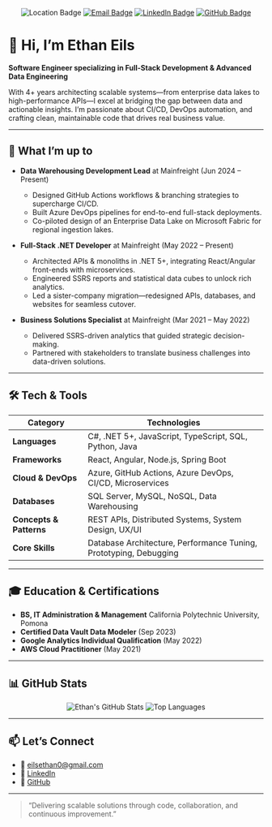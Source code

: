 <p align="center">
  <img src="https://img.shields.io/badge/Los%20Angeles-CA-blue?logo=location-dot&logoColor=white" alt="Location Badge" />  
  <a href="mailto:eilsethan0@gmail.com"><img src="https://img.shields.io/badge/Email-eilsethan0%40gmail.com-green?logo=gmail&logoColor=white" alt="Email Badge" /></a>  
  <a href="https://www.linkedin.com/in/ethan-eils/"><img src="https://img.shields.io/badge/LinkedIn-Ethan%20Eils-blue?logo=linkedin&logoColor=white" alt="LinkedIn Badge" /></a>  
  <a href="https://github.com/EthanEils"><img src="https://img.shields.io/badge/GitHub-%40EthanEils-black?logo=github&logoColor=white" alt="GitHub Badge" /></a>  
</p>

# 👋 Hi, I’m Ethan Eils

**Software Engineer specializing in Full-Stack Development & Advanced Data Engineering**

With 4+ years architecting scalable systems—from enterprise data lakes to high-performance APIs—I excel at bridging the gap between data and actionable insights. I’m passionate about CI/CD, DevOps automation, and crafting clean, maintainable code that drives real business value.

---

## 🚀 What I’m up to

* **Data Warehousing Development Lead** at Mainfreight (Jun 2024 – Present)

  * Designed GitHub Actions workflows & branching strategies to supercharge CI/CD.
  * Built Azure DevOps pipelines for end-to-end full-stack deployments.
  * Co-piloted design of an Enterprise Data Lake on Microsoft Fabric for regional ingestion lakes.

* **Full-Stack .NET Developer** at Mainfreight (May 2022 – Present)

  * Architected APIs & monoliths in .NET 5+, integrating React/Angular front-ends with microservices.
  * Engineered SSRS reports and statistical data cubes to unlock rich analytics.
  * Led a sister-company migration—redesigned APIs, databases, and websites for seamless cutover.

* **Business Solutions Specialist** at Mainfreight (Mar 2021 – May 2022)

  * Delivered SSRS-driven analytics that guided strategic decision-making.
  * Partnered with stakeholders to translate business challenges into data-driven solutions.

---

## 🛠️ Tech & Tools

| Category                | Technologies                                                      |
| ----------------------- | ----------------------------------------------------------------- |
| **Languages**           | C#, .NET 5+, JavaScript, TypeScript, SQL, Python, Java            |
| **Frameworks**          | React, Angular, Node.js, Spring Boot                              |
| **Cloud & DevOps**      | Azure, GitHub Actions, Azure DevOps, CI/CD, Microservices         |
| **Databases**           | SQL Server, MySQL, NoSQL, Data Warehousing                        |
| **Concepts & Patterns** | REST APIs, Distributed Systems, System Design, UX/UI              |
| **Core Skills**         | Database Architecture, Performance Tuning, Prototyping, Debugging |

---

## 🎓 Education & Certifications

* **BS, IT Administration & Management**
  California Polytechnic University, Pomona
* **Certified Data Vault Data Modeler** (Sep 2023)
* **Google Analytics Individual Qualification** (May 2022)
* **AWS Cloud Practitioner** (May 2021)

---

## 📊 GitHub Stats

<p align="center">
  <picture>
    <source
      srcset="https://github-readme-stats-ochre-six-p366nicdtv.vercel.app/api?username=EthanEils&show_icons=true&count_private=true&theme=dark"
      media="(prefers-color-scheme: dark)"
    />
    <source
      srcset="https://github-readme-stats-ochre-six-p366nicdtv.vercel.app/api?username=EthanEils&show_icons=true&count_private=true"
      media="(prefers-color-scheme: light), (prefers-color-scheme: no-preference)"
    />
    <img src="https://github-readme-stats-ochre-six-p366nicdtv.vercel.app/api?username=EthanEils&show_icons=true&count_private=true" alt="Ethan's GitHub Stats" />
  </picture>
  <picture>
    <source
      srcset="https://github-readme-stats-ochre-six-p366nicdtv.vercel.app/top-langs/api?username=EthanEils&show_icons=true&count_private=true&theme=dark"
      media="(prefers-color-scheme: dark)"
    />
    <source
      srcset="https://github-readme-stats-ochre-six-p366nicdtv.vercel.app/top-langs/api?username=EthanEils&show_icons=true&count_private=true"
      media="(prefers-color-scheme: light), (prefers-color-scheme: no-preference)"
    />
    <img src="https://github-readme-stats-ochre-six-p366nicdtv.vercel.app/top-langs/api?username=EthanEils&show_icons=true&count_private=true" alt="Top Languages" />
  </picture>
</p>

---

## 📫 Let’s Connect

* 📧 [eilsethan0@gmail.com](mailto:eilsethan0@gmail.com)
* 🔗 [LinkedIn](https://www.linkedin.com/in/ethan-eils/)
* 🐙 [GitHub](https://github.com/EthanEils)

---

> “Delivering scalable solutions through code, collaboration, and continuous improvement.”

